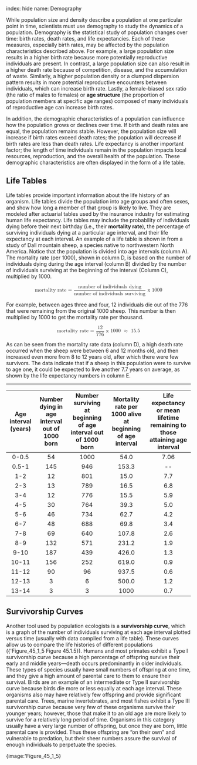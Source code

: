 index: hide
name: Demography

While population size and density describe a population at one particular point in time, scientists must use demography to study the dynamics of a population. Demography is the statistical study of population changes over time: birth rates, death rates, and life expectancies. Each of these measures, especially birth rates, may be affected by the population characteristics described above. For example, a large population size results in a higher birth rate because more potentially reproductive individuals are present. In contrast, a large population size can also result in a higher death rate because of competition, disease, and the accumulation of waste. Similarly, a higher population density or a clumped dispersion pattern results in more potential reproductive encounters between individuals, which can increase birth rate. Lastly, a female-biased sex ratio (the ratio of males to females) or  **age structure** (the proportion of population members at specific age ranges) composed of many individuals of reproductive age can increase birth rates.

In addition, the demographic characteristics of a population can influence how the population grows or declines over time. If birth and death rates are equal, the population remains stable. However, the population size will increase if birth rates exceed death rates; the population will decrease if birth rates are less than death rates. Life expectancy is another important factor; the length of time individuals remain in the population impacts local resources, reproduction, and the overall health of the population. These demographic characteristics are often displayed in the form of a life table.

## Life Tables

Life tables provide important information about the life history of an organism. Life tables divide the population into age groups and often sexes, and show how long a member of that group is likely to live. They are modeled after actuarial tables used by the insurance industry for estimating human life expectancy. Life tables may include the probability of individuals dying before their next birthday (i.e., their  **mortality rate**), the percentage of surviving individuals dying at a particular age interval, and their life expectancy at each interval. An example of a life table is shown in  from a study of Dall mountain sheep, a species native to northwestern North America. Notice that the population is divided into age intervals (column A). The mortality rate (per 1000), shown in column D, is based on the number of individuals dying during the age interval (column B) divided by the number of individuals surviving at the beginning of the interval (Column C), multiplied by 1000.

<math display="block" xmlns:q="http://cnx.rice.edu/qml/1.0" xmlns:m="http://www.w3.org/1998/Math/MathML" xmlns:bib="http://bibtexml.sf.net/" xmlns:md="http://cnx.rice.edu/mdml" xmlns="http://cnx.rice.edu/cnxml"><mrow><mtext>mortality rate = </mtext><mfrac><mrow><mtext>number of individuals dying</mtext></mrow><mrow><mtext>number of individuals surviving</mtext></mrow></mfrac><mtext> x 1000</mtext></mrow></math>

For example, between ages three and four, 12 individuals die out of the 776 that were remaining from the original 1000 sheep. This number is then multiplied by 1000 to get the mortality rate per thousand.

<math display="block" xmlns:q="http://cnx.rice.edu/qml/1.0" xmlns:m="http://www.w3.org/1998/Math/MathML" xmlns:bib="http://bibtexml.sf.net/" xmlns:md="http://cnx.rice.edu/mdml" xmlns="http://cnx.rice.edu/cnxml"><mrow><mtext>mortality rate = </mtext><mfrac><mrow><mtext>12</mtext></mrow><mrow><mtext>776</mtext></mrow></mfrac><mtext> x 1000 </mtext><mo>≈</mo><mtext> 15</mtext><mtext>.5</mtext></mrow></math>

As can be seen from the mortality rate data (column D), a high death rate occurred when the sheep were between 6 and 12 months old, and then increased even more from 8 to 12 years old, after which there were few survivors. The data indicate that if a sheep in this population were to survive to age one, it could be expected to live another 7.7 years on average, as shown by the life expectancy numbers in column E.


****

| Age interval (years) | Number dying in age interval out of 1000 born | Number surviving at beginning of age interval out of 1000 born | Mortality rate per 1000 alive at beginning of age interval | Life expectancy or mean lifetime remaining to those attaining age interval |
|:-:|:-:|:-:|:-:|:-:|
| 0-0.5 | 54 | 1000 | 54.0 | 7.06 |
| 0.5-1 | 145 | 946 | 153.3 | -- |
| 1-2 | 12 | 801 | 15.0 | 7.7 |
| 2-3 | 13 | 789 | 16.5 | 6.8 |
| 3-4 | 12 | 776 | 15.5 | 5.9 |
| 4-5 | 30 | 764 | 39.3 | 5.0 |
| 5-6 | 46 | 734 | 62.7 | 4.2 |
| 6-7 | 48 | 688 | 69.8 | 3.4 |
| 7-8 | 69 | 640 | 107.8 | 2.6 |
| 8-9 | 132 | 571 | 231.2 | 1.9 |
| 9-10 | 187 | 439 | 426.0 | 1.3 |
| 10-11 | 156 | 252 | 619.0 | 0.9 |
| 11-12 | 90 | 96 | 937.5 | 0.6 |
| 12-13 | 3 | 6 | 500.0 | 1.2 |
| 13-14 | 3 | 3 | 1000 | 0.7 |
    

## Survivorship Curves

Another tool used by population ecologists is a  **survivorship curve**, which is a graph of the number of individuals surviving at each age interval plotted versus time (usually with data compiled from a life table). These curves allow us to compare the life histories of different populations ({'Figure_45_1_5 Figure 45.1.5}). Humans and most primates exhibit a Type I survivorship curve because a high percentage of offspring survive their early and middle years—death occurs predominantly in older individuals. These types of species usually have small numbers of offspring at one time, and they give a high amount of parental care to them to ensure their survival. Birds are an example of an intermediate or Type II survivorship curve because birds die more or less equally at each age interval. These organisms also may have relatively few offspring and provide significant parental care. Trees, marine invertebrates, and most fishes exhibit a Type III survivorship curve because very few of these organisms survive their younger years; however, those that make it to an old age are more likely to survive for a relatively long period of time. Organisms in this category usually have a very large number of offspring, but once they are born, little parental care is provided. Thus these offspring are “on their own” and vulnerable to predation, but their sheer numbers assure the survival of enough individuals to perpetuate the species.


{image:'Figure_45_1_5}
        
